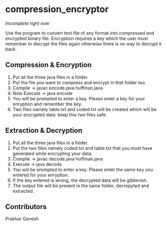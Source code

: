 # compression_encryptor

*Incomplete right now*

Use the program to convert text file of any format into compressed and encrypted binary file. Encryption requires a key which the user must remember to decrypt the files again otherwise there is no way to decrypt it back.

Compression & Encryption
------------------------
1. Put all the three java files in a folder.
2. Put the file you want to compress and encrypt in that folder too.
3. Compile ->
    javac encode.java huffman.java
4. Now Execute ->
    java encode <filename with extension>
5. You will be prompted to enter a key. Please enter a key for your enryption and remember the key.
6. Two files namely table.txt and coded.txt will be created which will be your encrypted data. keep this two files safe.

Extraction & Decryption
-----------------------
1. Put all the three java files in a folder.
2. Put the two files namely coded.txt and table.txt that you must have generated while encrypting your data.
3. Compile ->
    javac decode.java huffman.java
4. Execute ->
    java decode <output filename with extension>
5. You will be prompted to enter a key. Please enter the same key you entered for your enryption.
6. If the key entered is wrong, the decrypted data will be gibberish.
7. The output file will be present in the same folder, decrepyted and extracted.

Contributors
------------
Prakhar Ganesh
